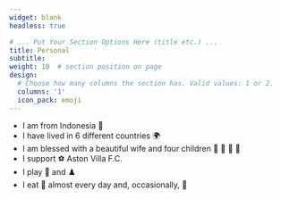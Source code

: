 ```yaml
---
widget: blank
headless: true

# ... Put Your Section Options Here (title etc.) ...
title: Personal
subtitle:
weight: 10  # section position on page
design:
  # Choose how many columns the section has. Valid values: 1 or 2.
  columns: '1'
  icon_pack: emoji
---
```

- I am from Indonesia :volcano:
- I have lived in 6 different countries :earth_africa:
- I am blessed with a beautiful wife and four children :boy: :girl: :boy: :girl: 
- I support :soccer: Aston Villa F.C.
- I play :ping_pong: and :chess_pawn:
- I eat :ramen: almost every day and, occasionally, :snail:
